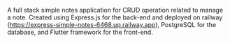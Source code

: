 A full stack simple notes application for CRUD operation related to manage a note. Created using Express.js for the back-end and deployed on railway (https://express-simple-notes-6468.up.railway.app), PostgreSQL for the database, and Flutter framework for the front-end.